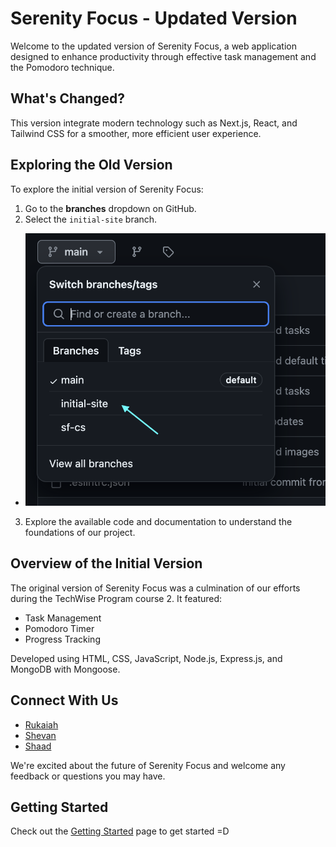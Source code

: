 # Serenity Focus - Updated Version

Welcome to the updated version of Serenity Focus, a web application designed to enhance productivity through effective task management and the Pomodoro technique. 

## What's Changed?

This version integrate modern technology such as Next.js, React, and Tailwind CSS for a smoother, more efficient user experience.

## Exploring the Old Version

To explore the initial version of Serenity Focus:

1. Go to the **branches** dropdown on GitHub.
2. Select the `initial-site` branch.
- ![Example Image](./public/images/Dropdown.png)
3. Explore the available code and documentation to understand the foundations of our project.

## Overview of the Initial Version

The original version of Serenity Focus was a culmination of our efforts during the TechWise Program course 2. It featured:

- Task Management
- Pomodoro Timer
- Progress Tracking

Developed using HTML, CSS, JavaScript, Node.js, Express.js, and MongoDB with Mongoose.

## Connect With Us

- [Rukaiah](https://www.linkedin.com/in/rukaiah-edhah/)
- [Shevan](https://www.linkedin.com/in/shevan-abdulla-677685236/)
- [Shaad](https://www.linkedin.com/in/rleehue-joseph/)

We're excited about the future of Serenity Focus and welcome any feedback or questions you may have. 

## Getting Started 

Check out the [Getting Started](./getting-started.md) page to get started =D
